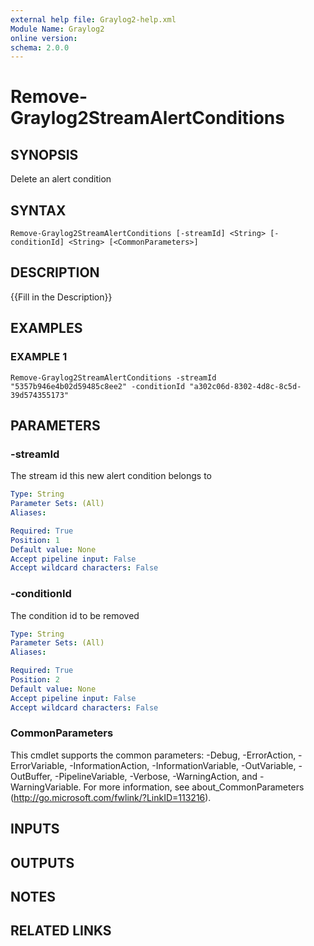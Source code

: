 ```yaml
---
external help file: Graylog2-help.xml
Module Name: Graylog2
online version:
schema: 2.0.0
---
```


# Remove-Graylog2StreamAlertConditions

## SYNOPSIS
Delete an alert condition

## SYNTAX

```
Remove-Graylog2StreamAlertConditions [-streamId] <String> [-conditionId] <String> [<CommonParameters>]
```

## DESCRIPTION
{{Fill in the Description}}

## EXAMPLES

### EXAMPLE 1
```
Remove-Graylog2StreamAlertConditions -streamId "5357b946e4b02d59485c8ee2" -conditionId "a302c06d-8302-4d8c-8c5d-39d574355173"
```

## PARAMETERS

### -streamId
The stream id this new alert condition belongs to

```yaml
Type: String
Parameter Sets: (All)
Aliases:

Required: True
Position: 1
Default value: None
Accept pipeline input: False
Accept wildcard characters: False
```

### -conditionId
The condition id to be removed

```yaml
Type: String
Parameter Sets: (All)
Aliases:

Required: True
Position: 2
Default value: None
Accept pipeline input: False
Accept wildcard characters: False
```

### CommonParameters
This cmdlet supports the common parameters: -Debug, -ErrorAction, -ErrorVariable, -InformationAction, -InformationVariable, -OutVariable, -OutBuffer, -PipelineVariable, -Verbose, -WarningAction, and -WarningVariable.
For more information, see about_CommonParameters (http://go.microsoft.com/fwlink/?LinkID=113216).

## INPUTS

## OUTPUTS

## NOTES

## RELATED LINKS
